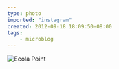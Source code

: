 ```yaml
---
type: photo
imported: "instagram"
created: 2012-09-18 18:09:50-08:00
tags:
    - microblog
---
```

![Ecola Point](/media/images/photos/2012/09/85aa3a27c50e165c996c79a11bbed9da.jpg)

